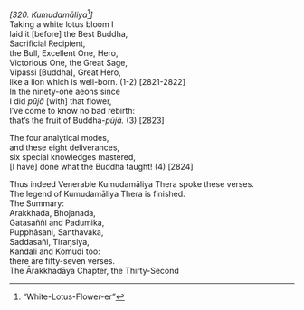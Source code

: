 *\[320. Kumudamāliya*[^1]*\]*  
Taking a white lotus bloom I  
laid it \[before\] the Best Buddha,  
Sacrificial Recipient,  
the Bull, Excellent One, Hero,  
Victorious One, the Great Sage,  
Vipassi \[Buddha\], Great Hero,  
like a lion which is well-born. (1-2) \[2821-2822\]  
In the ninety-one aeons since  
I did *pūjā* \[with\] that flower,  
I’ve come to know no bad rebirth:  
that’s the fruit of Buddha-*pūjā.* (3) \[2823\]

The four analytical modes,  
and these eight deliverances,  
six special knowledges mastered,  
\[I have\] done what the Buddha taught! (4) \[2824\]

Thus indeed Venerable Kumudamāliya Thera spoke these verses.  
The legend of Kumudamāliya Thera is finished.  
The Summary:  
Arakkhada, Bhojanada,  
Gatasaññi and Padumika,  
Pupphâsani, Santhavaka,  
Saddasañi, Tiraŋsiya,  
Kandali and Komudi too:  
there are fifty-seven verses.  
The Ārakkhadāya Chapter, the Thirty-Second  
[^1]: “White-Lotus-Flower-er”
